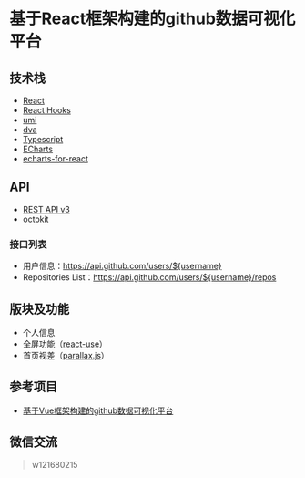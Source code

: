 # 基于React框架构建的github数据可视化平台

## 技术栈
* [React](https://www.reactjs.org/)
* [React Hooks](https://reactjs.org/docs/hooks-intro.html)
* [umi](https://umijs.org/zh/)
* [dva](https://dvajs.com/)
* [Typescript](http://www.typescriptlang.org/)
* [ECharts](https://www.echartsjs.com/index.html)
* [echarts-for-react](https://www.npmjs.com/package/echarts-for-react)

## API
* [REST API v3](https://developer.github.com/v3/)
* [octokit](https://github.com/octokit/core.js)
### 接口列表
* 用户信息：https://api.github.com/users/${username}
* Repositories List：https://api.github.com/users/${username}/repos


## 版块及功能

* 个人信息
* 全屏功能（[react-use](https://github.com/streamich/react-use)）
* 首页视差（[parallax.js](https://github.com/wagerfield/parallax)）




## 参考项目
* [基于Vue框架构建的github数据可视化平台](https://github.com/HongqingCao/GitDataV)

## 微信交流
> w121680215


